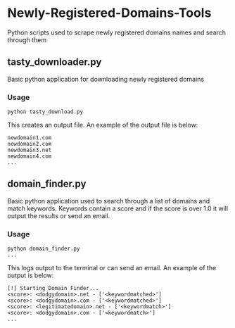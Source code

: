# Newly-Registered-Domains-Tools
Python scripts used to scrape newly registered domains names and search through them

## tasty_downloader.py
Basic python application for downloading newly registered domains

### Usage
```
python tasty_download.py
```

This creates an output file. An example of the output file is below:
```
newdomain1.com
newdomain2.com
newdomain3.net
newdomain4.com
...
```

## domain_finder.py
Basic python application used to search through a list of domains and match keywords. Keywords contain a score and if the score is over 1.0 it will output the results or send an email. 

### Usage
```
python domain_finder.py
...
```

This logs output to the terminal or can send an email. An example of the output is below:

```
[!] Starting Domain Finder...
<score>: <dodgydomain>.net - ['<keywordmatched>']
<score>: <dodgydomain>.com - ['<keywordmatched>']
<score>: <legitimatedomain>.net - ['<keywordmatch>']
<score>: <dodgydomain>.com - ['<keywordmatch>']
...
```

